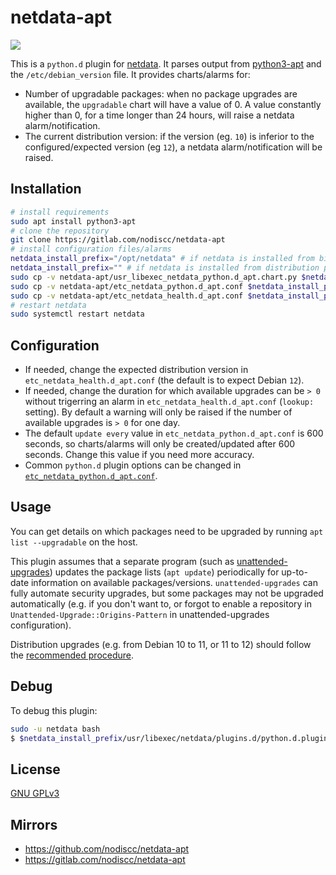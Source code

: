 # netdata-apt

![](https://gitlab.com/nodiscc/toolbox/-/raw/master/DOC/SCREENSHOTS/QS3AbE3.png)

This is a `python.d` plugin for [netdata](https://my-netdata.io/). It parses output from [python3-apt](https://manpages.debian.org/bullseye/apt/apt.8.en.html) and the `/etc/debian_version` file. It provides charts/alarms for:
- Number of upgradable packages: when no package upgrades are available, the `upgradable` chart will have a value of 0. A value constantly higher than 0, for a time longer than 24 hours, will raise a netdata alarm/notification.
- The current distribution version: if the version (eg. `10`) is inferior to the configured/expected version (eg `12`), a netdata alarm/notification will be raised.


## Installation

```bash
# install requirements
sudo apt install python3-apt
# clone the repository
git clone https://gitlab.com/nodiscc/netdata-apt
# install configuration files/alarms
netdata_install_prefix="/opt/netdata" # if netdata is installed from binary/.run script
netdata_install_prefix="" # if netdata is installed from distribution packages
sudo cp -v netdata-apt/usr_libexec_netdata_python.d_apt.chart.py $netdata_install_prefix/usr/libexec/netdata/python.d/apt.chart.py
sudo cp -v netdata-apt/etc_netdata_python.d_apt.conf $netdata_install_prefix/etc/netdata/python.d/apt.conf
sudo cp -v netdata-apt/etc_netdata_health.d_apt.conf $netdata_install_prefix/etc/netdata/health.d/apt.conf
# restart netdata
sudo systemctl restart netdata
```


## Configuration

- If needed, change the expected distribution version in `etc_netdata_health.d_apt.conf` (the default is to expect Debian `12`).
- If needed, change the duration for which available upgrades can be `> 0` without trigerring an alarm in `etc_netdata_health.d_apt.conf` (`lookup:` setting). By default a warning will only be raised if the number of available upgrades is `> 0` for one day.
- The default `update every` value in `etc_netdata_python.d_apt.conf` is 600 seconds, so charts/alarms will only be created/updated after 600 seconds. Change this value if you need more accuracy.
- Common `python.d` plugin options can be changed in [`etc_netdata_python.d_apt.conf`](etc_netdata_python.d_apt.conf).

## Usage

You can get details on which packages need to be upgraded by running `apt list --upgradable` on the host.

This plugin assumes that a separate program (such as [unattended-upgrades](https://wiki.debian.org/UnattendedUpgrades)) updates the package lists (`apt update`) periodically for up-to-date information on available packages/versions. `unattended-upgrades` can fully automate security upgrades, but some packages may not be upgraded automatically (e.g. if you don't want to, or forgot to enable a repository in `Unattended-Upgrade::Origins-Pattern` in unattended-upgrades configuration).

Distribution upgrades (e.g. from Debian 10 to 11, or 11 to 12) should follow the [recommended procedure](https://debian-handbook.info/browse/stable/sect.dist-upgrade.html).



## Debug

To debug this plugin:

```bash
sudo -u netdata bash
$ $netdata_install_prefix/usr/libexec/netdata/plugins.d/python.d.plugin 1  debug trace apt
```

## License

[GNU GPLv3](LICENSE)

## Mirrors

- https://github.com/nodiscc/netdata-apt
- https://gitlab.com/nodiscc/netdata-apt


